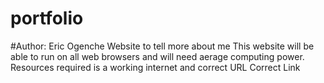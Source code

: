 # portfolio 
#Author: Eric Ogenche
Website to tell more about me
This website will be able to run on all web browsers and will need aerage computing power.  Resources required is a working internet and correct URL
Correct Link
